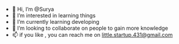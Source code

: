 - 👋 Hi, I’m @Surya 
- 👀 I’m interested in  learning things
- 🌱 I’m currently learning developing
- 💞️ I’m looking to collaborate on people to gain more knowledge
- 📫  if you like , you can reach me on little.startup.431@gmail.com

<!---
Warkilled/Warkilled is a ✨ special ✨ repository because its `README.md` (this file) appears on your GitHub profile.
You can click the Preview link to take a look at your changes.
--->
